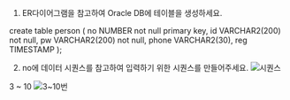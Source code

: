 1. ER다이어그램을 참고하여 Oracle DB에 테이블을 생성하세요.

create table person (
no NUMBER not null primary key,
id VARCHAR2(200) not null,
pw VARCHAR2(200) not null,
phone VARCHAR2(30),
reg TIMESTAMP );

2. no에 데이터 시퀀스를 참고하여 입력하기 위한 시퀀스를 만들어주세요.
 ![시퀀스](https://user-images.githubusercontent.com/82852887/116778383-82c55780-aaac-11eb-9d63-f4ee03d3d2b8.jpg)

3 ~ 10
 ![3~10번](https://user-images.githubusercontent.com/82852887/116778395-91ac0a00-aaac-11eb-9cca-62e6391c5452.JPG)
